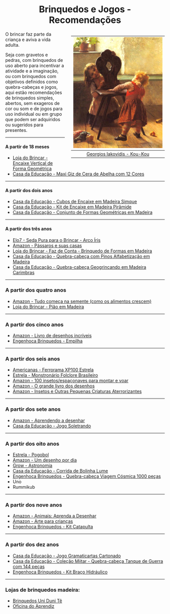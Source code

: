 <h1 align="center">Brinquedos e Jogos - Recomendações</h1>

<div style="float: right; padding-left: 20px">

|             <img height="350" src="./assets/images/Iniciativas/Georgios_Iakovidis_Kou-Kou.jpeg" />             |
| :------------------------------------------------------------------------------------------------------------: |
| [Georgios Iakovidis - Kou-Kou](https://search.creativecommons.org/photos/964fa311-1757-44b7-aba7-1598d6e7dac0) |

</div>

O brincar faz parte da criança e aviva a vida adulta.

Seja com gravetos e pedras, com brinquedos de uso aberto para incentivar a atividade e a imaginação, ou com brinquedos com objetivos definidos como quebra-cabeças e jogos, aqui estão recomendações de brinquedos simples, abertos, sem exageros de cor ou som e de jogos para uso individual ou em grupo que podem ser adquiridos ou sugeridos para presentes.

---

#### A partir de 18 meses

- [Loja do Brincar - Encaixe Vertical de Forma Geométrica](https://www.lojadobrincar.com.br/faz-de-conta/brinquedo-madeira-encaixe-vertical-forma-geometrica-18m)
- [Casa da Educação - Maxi Giz de Cera de Abelha com 12 Cores](https://www.casadaeducacao.com.br/maxi-giz-de-cera-de-abelha-com-12-cores.5931.html)

---

#### A partir dos dois anos

- [Casa da Educação - Cubos de Encaixe em Madeira Simque](https://www.casadaeducacao.com.br/cubos-de-encaixe-em-madeira--simque.1543.html)
- [Casa da Educação - Kit de Encaixe em Madeira Pirâmide](https://www.casadaeducacao.com.br/kit-de-encaixe-em-madeira--piramide.1102.html)
- [Casa da Educação - Conjunto de Formas Geométricas em Madeira](https://www.casadaeducacao.com.br/conjunto-de-formas-geometricas-em-madeira.1109.html)

---

#### A partir dos três anos

- [Elo7 - Seda Pura para o Brincar - Arco Íris](https://www.elo7.com.br/seda-pura-para-o-brincar-arco-iris/dp/10D7B91)
- [Amazon - Pássaros e suas casas](https://www.amazon.com.br/P%C3%A1ssaros-Suas-Casas-Libby-Walden/dp/1848577087/)
- [Loja do Brincar - Faz de Conta - Brinquedo de Formas em Madeira](https://www.lojadobrincar.com.br/faz-de-conta/brinquedo-formas-em-madeira)
- [Casa da Educação - Quebra-cabeça com Pinos Alfabetização em Madeira](https://www.casadaeducacao.com.br/quebra-cabeca-com-pinos-alfabetizacao-em-madeira--simque.6398.html)
- [Casa da Educação - Quebra-cabeça Geogrincando em Madeira Carimbras](https://www.casadaeducacao.com.br/quebra-cabeca-geobrincando-em-madeira-carimbras.6084.html)

---

### A partir dos quatro anos

- [Amazon - Tudo começa na semente (como os alimentos crescem)](https://www.amazon.com.br/Tudo-Come%C3%A7a-Semente-Alimentos-Crescem/dp/147494454X/)
- [Loja do Brincar - Piâo em Madeira](https://www.lojadobrincar.com.br/brinquedos/brinquedo-piao-em-madeira-3)

---

### A partir dos cinco anos

- [Amazon - Livro de desenhos incríveis](https://www.amazon.com.br/Livro-Desenhos-Incr%C3%ADveis-Kirsteen-Robson/dp/1474937772/)
- [Engenhoca Brinquedos - Empilha](https://www.engenhocabrinquedos.com.br/product-page/empilha)

---

### A partir dos seis anos

- [Americanas - Ferrorama XP100 Estrela](https://www.americanas.com.br/produto/111160630)
- [Estrela - Monstronário Folclore Brasileiro](https://www.estrela.com.br/livro-monstronario/p)
- [Amazon - 100 insetos/espaçonaves para montar e voar](https://www.amazon.com.br/100-Insetos-Para-Dobrar-Voar/dp/1474947204/)
- [Amazon - O grande livro dos desenhos](ttps://www.amazon.com.br/Grande-Livro-Desenhos-Passo/dp/1474933068/)
- [Amazon - Insetos e Outras Pequenas Criaturas Aterrorizantes](https://www.amazon.com.br/Insetos-Outras-Pequenas-Criaturas-Aterrorizantes/dp/8579600596/)

---

### A partir dos sete anos

- [Amazon - Aprendendo a desenhar](https://www.amazon.com.br/Aprenda-Desenhar-V%C3%A1rios-Autores/dp/8573899875/)
- [Casa da Educação - Jogo Soletrando](https://www.casadaeducacao.com.br/jogo-soletrando-e-cx-em-cartonado.2518.html)

---

### A partir dos oito anos

- [Estrela - Pogobol](https://www.estrela.com.br/pogobol-roxo-e-verde/p)
- [Amazon - Um desenho por dia](https://www.amazon.com.br/Desenho-por-Dia-Phil-Clarke/dp/1409573699/)
- [Grow - Astronomia](https://www.amazon.com.br/Grow-3584-Astronomia-Multicor/dp/B07W73D13R/)
- [Casa da Educação - Corrida de Bolinha Lume](https://www.casadaeducacao.com.br/corrida-de-bolinha-master-em-madeira--lume.7678.html)
- [Engenhoca Brinquedos - Quebra-cabeça Viagem Cósmica 1000 peças](https://www.engenhocabrinquedos.com.br/product-page/quebra-cabe%C3%A7a-viagem-c%C3%B3smica-1000-pe%C3%A7as)
- Uno
- Rummikub

---

### A partir dos nove anos

- [Amazon - Animais: Aprenda a Desenhar](https://www.amazon.com.br/Animais-Aprenda-Desenhar-Guia-Completo/dp/0857625446/)
- [Amazon - Arte para crianças](https://www.amazon.com.br/Arte-Para-Crian%C3%A7as-V%C3%A1rios-Autores/dp/8564517353/)
- [Engenhoca Brinquedos - Kit Catapulta](https://www.engenhocabrinquedos.com.br/product-page/kit-catapulta)

---

### A partir dos dez anos

- [Casa da Educação - Jogo Gramaticartas Cartonado](https://www.casadaeducacao.com.br/jogo-gramaticartas-e-cx-em-cartonado.4759.html)
- [Casa da Educação - Coleção Miitar - Quebra-cabeça Tanque de Guerra com 144 peças](https://www.casadaeducacao.com.br/colecao-militar-quebra-cabeca-3d-tanque-de-guerra-com-144-pecas--monta-mundi.3432.html)
- [Engenhoca Brinquedos - Kit Braço Hidráulico](https://www.engenhocabrinquedos.com.br/product-page/kit-bra%C3%A7o-hidr%C3%A1ulico)

---

### Lojas de brinquedos madeira:

- [Brinquedos Uni Duni Tê](https://pt-br.facebook.com/brinquedosUniDuniTe)
- [Oficina do Aprendiz](https://oficinadoaprendiz.com.br/loja/)
